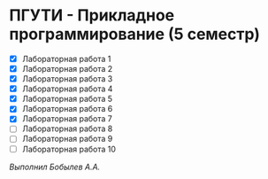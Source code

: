 # ПГУТИ - Прикладное программирование (5 семестр)

- [x] Лабораторная работа 1
- [x] Лабораторная работа 2
- [x] Лабораторная работа 3
- [x] Лабораторная работа 4
- [x] Лабораторная работа 5
- [x] Лабораторная работа 6
- [x] Лабораторная работа 7
- [ ] Лабораторная работа 8
- [ ] Лабораторная работа 9
- [ ] Лабораторная работа 10

_Выполнил Бобылев А.А._
